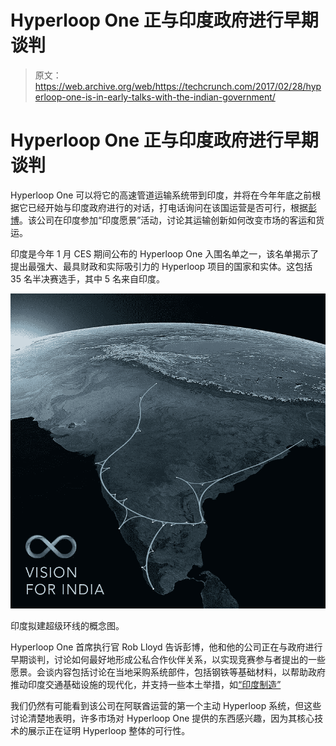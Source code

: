 # Hyperloop One 正与印度政府进行早期谈判 

> 原文：<https://web.archive.org/web/https://techcrunch.com/2017/02/28/hyperloop-one-is-in-early-talks-with-the-indian-government/>

# Hyperloop One 正与印度政府进行早期谈判

Hyperloop One 可以将它的高速管道运输系统带到印度，并将在今年年底之前根据它已经开始与印度政府进行的对话，打电话询问在该国运营是否可行，根据[彭博](https://web.archive.org/web/20221208230632/https://www.bloomberg.com/news/articles/2017-02-28/hyperloop-one-pitches-elon-musk-s-dream-carrier-to-crowded-india)。该公司在印度参加“印度愿景”活动，讨论其运输创新如何改变市场的客运和货运。

印度是今年 1 月 CES 期间公布的 Hyperloop One 入围名单之一，该名单揭示了提出最强大、最具财政和实际吸引力的 Hyperloop 项目的国家和实体。这包括 35 名半决赛选手，其中 5 名来自印度。

[![A concept graphic of proposed Hyperloop routes in India.](img/c59c9926510cc3fa39c28f0af2de0744.png)](https://web.archive.org/web/20221208230632/https://beta.techcrunch.com/wp-content/uploads/2017/02/hyperloop_one_india_vision_1488283199929.jpg)

印度拟建超级环线的概念图。

Hyperloop One 首席执行官 Rob Lloyd 告诉彭博，他和他的公司正在与政府进行早期谈判，讨论如何最好地形成公私合作伙伴关系，以实现竞赛参与者提出的一些愿景。会谈内容包括讨论在当地采购系统部件，包括钢铁等基础材料，以帮助政府推动印度交通基础设施的现代化，并支持一些本土举措，如[“印度制造”](https://web.archive.org/web/20221208230632/http://www.makeinindia.com/home)

我们仍然有可能看到该公司在阿联酋运营的第一个主动 Hyperloop 系统，但这些讨论清楚地表明，许多市场对 Hyperloop One 提供的东西感兴趣，因为其核心技术的展示正在证明 Hyperloop 整体的可行性。